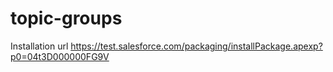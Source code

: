 # topic-groups

Installation url
https://test.salesforce.com/packaging/installPackage.apexp?p0=04t3D000000FG9V
